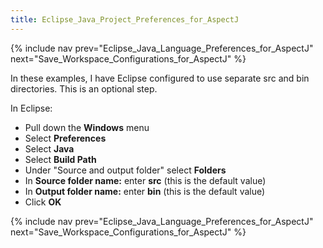 ```yaml
---
title: Eclipse_Java_Project_Preferences_for_AspectJ
---
```

{% include nav prev="Eclipse_Java_Language_Preferences_for_AspectJ" next="Save_Workspace_Configurations_for_AspectJ" %}

In these examples, I have Eclipse configured to use separate src and bin directories. This is an optional step.

In Eclipse:
* Pull down the **Windows** menu
* Select **Preferences**
* Select **Java**
* Select **Build Path**
* Under "Source and output folder" select **Folders**
* In **Source folder name:** enter **src** (this is the default value)
* In **Output folder name:** enter **bin** (this is the default value)
* Click **OK**

{% include nav prev="Eclipse_Java_Language_Preferences_for_AspectJ" next="Save_Workspace_Configurations_for_AspectJ" %}
